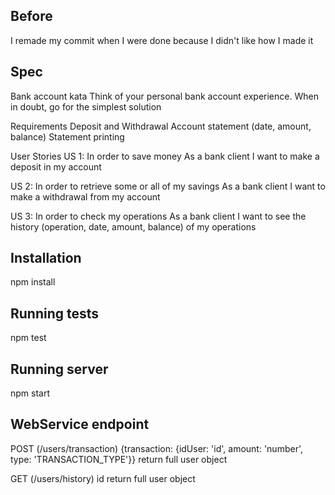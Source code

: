 ## Before

I remade my commit when I were done because I didn't like how I made it

## Spec

Bank account kata
Think of your personal bank account experience. When in doubt, go for the simplest solution

Requirements
Deposit and Withdrawal
Account statement (date, amount, balance)
Statement printing

User Stories
US 1:
In order to save money
As a bank client
I want to make a deposit in my account

US 2:
In order to retrieve some or all of my savings
As a bank client
I want to make a withdrawal from my account

US 3:
In order to check my operations
As a bank client
I want to see the history (operation, date, amount, balance)  of my operations

## Installation

npm install


## Running tests

npm test

## Running server

npm start


## WebService endpoint

POST (/users/transaction)
{transaction: {idUser: 'id', amount: 'number', type: 'TRANSACTION_TYPE'}}
return full user object

GET (/users/history) id
return full user object
